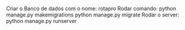 Criar o Banco de dados com o nome: rotapro
Rodar comando: python manage.py makemigrations
               python manage.py migrate
Rodar o server: python manage.py runserver

